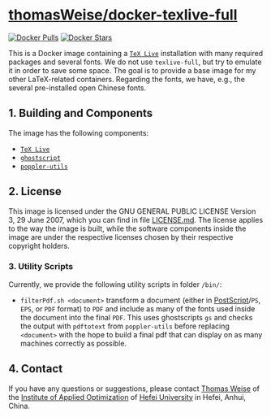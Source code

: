 # [thomasWeise/docker-texlive-full](http://hub.docker.com/r/thomasweise/docker-texlive-full/)

[![Docker Pulls](http://img.shields.io/docker/pulls/thomasweise/docker-texlive-full.svg)](http://hub.docker.com/r/thomasweise/docker-texlive-full/)
[![Docker Stars](http://img.shields.io/docker/stars/thomasweise/docker-texlive-full.svg)](http://hub.docker.com/r/thomasweise/docker-texlive-full/)

This is a Docker image containing a [`TeX Live`](http://en.wikipedia.org/wiki/TeX_Live) installation with many required packages and several fonts.
We do not use `texlive-full`, but try to emulate it in order to save some space.
The goal is to provide a base image for my other LaTeX-related containers.
Regarding the fonts, we have, e.g., the several pre-installed open Chinese fonts.

## 1. Building and Components

The image has the following components:

- [`TeX Live`](http://www.tug.org/texlive/)
- [`ghostscript`](http://ghostscript.com/)
- [`poppler-utils`](http://poppler.freedesktop.org/)

## 2. License

This image is licensed under the GNU GENERAL PUBLIC LICENSE Version 3, 29 June 2007, which you can find in file [LICENSE.md](http://github.com/thomasWeise/docker-texlive/blob/master/LICENSE.md).
The license applies to the way the image is built, while the software components inside the image are under the respective licenses chosen by their respective copyright holders.

### 3. Utility Scripts

Currently, we provide the following utility scripts in folder `/bin/`:

- `filterPdf.sh <document>` transform a document (either in [PostScript](http://en.wikipedia.org/wiki/PostScript)/`PS`, `EPS`, or `PDF` format) to `PDF` and include as many of the fonts used inside the document into the final `PDF`. This uses ghostscripts `gs` and checks the output with `pdftotext` from `poppler-utils` before replacing `<document>` with the hope to build a final pdf that can display on as many machines correctly as possible.

## 4. Contact

If you have any questions or suggestions, please contact [Thomas Weise](mailto:tweise@hfuu.edu.cn) of the [Institute of Applied Optimization](http://iao.hfuu.edu.cn) of [Hefei University](http://www.hfuu.edu.cn) in Hefei, Anhui, China.
